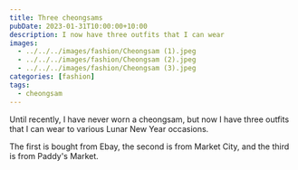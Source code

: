 ```yaml
---
title: Three cheongsams
pubDate: 2023-01-31T10:00:00+10:00
description: I now have three outfits that I can wear
images:
  - ../../../images/fashion/Cheongsam (1).jpeg
  - ../../../images/fashion/Cheongsam (2).jpeg
  - ../../../images/fashion/Cheongsam (3).jpeg
categories: [fashion]
tags:
  - cheongsam
---
```


Until recently, I have never worn a cheongsam, but now I have three outfits
that I can wear to various Lunar New Year occasions.

The first is bought from Ebay, the second is from Market City, and the third
is from Paddy's Market.
